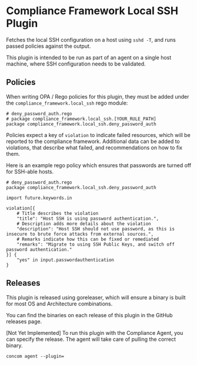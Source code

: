 # Compliance Framework Local SSH Plugin

Fetches the local SSH configuration on a host using `sshd -T`, and runs passed policies against the output.

This plugin is intended to be run as part of an agent on a single host machine, 
where SSH configuration needs to be validated.

## Policies

When writing OPA / Rego policies for this plugin, they must be added under the `compliance_framework.local_ssh`
rego module:

```rego
# deny_password_auth.rego
# package compliance_framework.local_ssh.[YOUR_RULE_PATH]
package compliance_framework.local_ssh.deny_password_auth
```

Policies expect a key of `violation` to indicate failed resources, which will be reported to the compliance framework. 
Additional data can be added to violations, that describe what failed, and recommendations on how to fix them.

Here is an example rego policy which ensures that passwords are turned off for SSH-able hosts.

```rego
# deny_password_auth.rego
package compliance_framework.local_ssh.deny_password_auth

import future.keywords.in

violation[{
    # Title describes the violation
    "title": "Host SSH is using password authentication.",
    # Description adds more details about the violation
    "description": "Host SSH should not use password, as this is insecure to brute force attacks from external sources.",
    # Remarks indicate how this can be fixed or remediated
    "remarks": "Migrate to using SSH Public Keys, and switch off password authentication."
}] {
	"yes" in input.passwordauthentication
}
```

## Releases

This plugin is released using goreleaser, which will ensure a binary is built for most OS and Architecture combinations. 

You can find the binaries on each release of this plugin in the GitHub releases page. 

[Not Yet Implemented] To run this plugin with the Compliance Agent, you can specify the release. 
The agent will take care of pulling the correct binary. 

```shell
concom agent --plugin=
```
